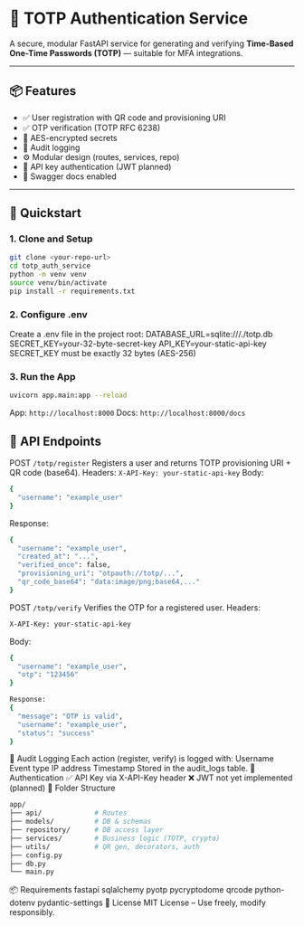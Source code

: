 # 🔐 TOTP Authentication Service

A secure, modular FastAPI service for generating and verifying **Time-Based One-Time Passwords (TOTP)** — suitable for MFA integrations.

---

## 📦 Features

- ✅ User registration with QR code and provisioning URI
- ✅ OTP verification (TOTP RFC 6238)
- 🔐 AES-encrypted secrets
- 📜 Audit logging
- ⚙️ Modular design (routes, services, repo)
- 🔑 API key authentication (JWT planned)
- 🧪 Swagger docs enabled

---

## 🚀 Quickstart

### 1. Clone and Setup

```bash
git clone <your-repo-url>
cd totp_auth_service
python -m venv venv
source venv/bin/activate
pip install -r requirements.txt
```

### 2. Configure .env
Create a .env file in the project root:
DATABASE_URL=sqlite:///./totp.db
SECRET_KEY=your-32-byte-secret-key
API_KEY=your-static-api-key
SECRET_KEY must be exactly 32 bytes (AES-256)
### 3. Run the App
```bash
uvicorn app.main:app --reload
```
App: `http://localhost:8000`
Docs: `http://localhost:8000/docs`
## 📘 API Endpoints
POST `/totp/register`
Registers a user and returns TOTP provisioning URI + QR code (base64).
Headers:
```X-API-Key: your-static-api-key```
Body:
```bash
{
  "username": "example_user"
}
```
Response:
```bash
{
  "username": "example_user",
  "created_at": "...",
  "verified_once": false,
  "provisioning_uri": "otpauth://totp/...",
  "qr_code_base64": "data:image/png;base64,..."
}
```
POST `/totp/verify`
Verifies the OTP for a registered user.
Headers:
```bash
X-API-Key: your-static-api-key
```
Body:
```bash
{
  "username": "example_user",
  "otp": "123456"
}
```
```bash
Response:
{
  "message": "OTP is valid",
  "username": "example_user",
  "status": "success"
}
```
🧾 Audit Logging
Each action (register, verify) is logged with:
Username
Event type
IP address
Timestamp
Stored in the audit_logs table.
🔐 Authentication
✅ API Key via X-API-Key header
❌ JWT not yet implemented (planned)
🧱 Folder Structure
```bash
app/
├── api/             # Routes
├── models/          # DB & schemas
├── repository/      # DB access layer
├── services/        # Business logic (TOTP, crypto)
├── utils/           # QR gen, decorators, auth
├── config.py
├── db.py
└── main.py
```
📦 Requirements
fastapi
sqlalchemy
pyotp
pycryptodome
qrcode
python-dotenv
pydantic-settings
📜 License
MIT License – Use freely, modify responsibly.